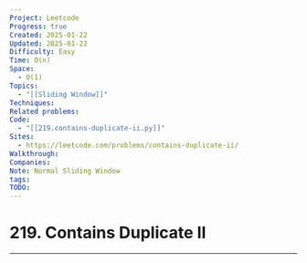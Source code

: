 ```yaml
---
Project: Leetcode
Progress: true
Created: 2025-01-22
Updated: 2025-01-22
Difficulty: Easy
Time: O(n)
Space:
  - O(1)
Topics:
  - "[[Sliding Window]]"
Techniques: 
Related problems: 
Code:
  - "[[219.contains-duplicate-ii.py]]"
Sites:
  - https://leetcode.com/problems/contains-duplicate-ii/
Walkthrough: 
Companies: 
Note: Normal Sliding Window
tags: 
TODO: 
---
```

# 219. Contains Duplicate II
---
